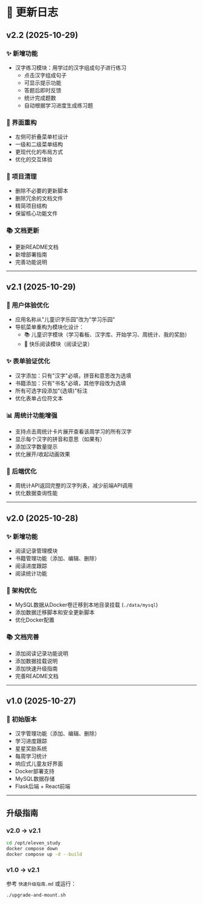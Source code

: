 # 📝 更新日志

## v2.2 (2025-10-29)

### ✨ 新增功能
- 汉字练习模块：用学过的汉字组成句子进行练习
  - 点击汉字组成句子
  - 可显示提示功能
  - 答题后即时反馈
  - 统计完成题数
  - 自动根据学习进度生成练习题

### 🎨 界面重构
- 左侧可折叠菜单栏设计
- 一级和二级菜单结构
- 更现代化的布局方式
- 优化的交互体验

### 🧹 项目清理
- 删除不必要的更新脚本
- 删除冗余的文档文件
- 精简项目结构
- 保留核心功能文件

### 📚 文档更新
- 更新README文档
- 新增部署指南
- 完善功能说明

---

## v2.1 (2025-10-29)

### 🎨 用户体验优化
- 应用名称从"儿童识字乐园"改为"学习乐园"
- 导航菜单重构为模块化设计：
  - 📚 儿童识字模块（学习看板、汉字库、开始学习、周统计、我的奖励）
  - 📖 快乐阅读模块（阅读记录）

### ✨ 表单验证优化
- 汉字添加：只有"汉字"必填，拼音和意思改为选填
- 书籍添加：只有"书名"必填，其他字段改为选填
- 所有可选字段添加"(选填)"标注
- 优化表单占位符文本

### 📊 周统计功能增强
- 支持点击周统计卡片展开查看该周学习的所有汉字
- 显示每个汉字的拼音和意思（如果有）
- 添加汉字数量提示
- 优化展开/收起动画效果

### 🔧 后端优化
- 周统计API返回完整的汉字列表，减少前端API调用
- 优化数据查询性能

---

## v2.0 (2025-10-28)

### ✨ 新增功能
- 阅读记录管理模块
- 书籍管理功能（添加、编辑、删除）
- 阅读进度跟踪
- 阅读统计功能

### 🔧 架构优化
- MySQL数据从Docker卷迁移到本地目录挂载 (`./data/mysql`)
- 添加数据迁移脚本和安全更新脚本
- 优化Docker配置

### 📚 文档完善
- 添加阅读记录功能说明
- 添加数据挂载说明
- 添加快速升级指南
- 完善README文档

---

## v1.0 (2025-10-27)

### 🎉 初始版本
- 汉字管理功能（添加、编辑、删除）
- 学习进度跟踪
- 星星奖励系统
- 每周学习统计
- 响应式儿童友好界面
- Docker部署支持
- MySQL数据存储
- Flask后端 + React前端

---

## 升级指南

### v2.0 → v2.1
```bash
cd /opt/eleven_study
docker compose down
docker compose up -d --build
```

### v1.0 → v2.1
参考 `快速升级指南.md` 或运行：
```bash
./upgrade-and-mount.sh
```

